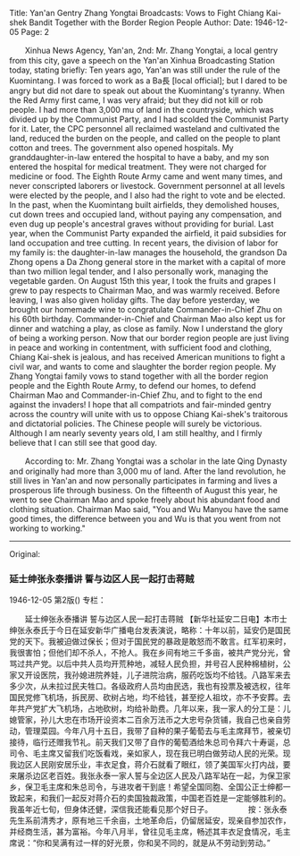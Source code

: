 Title: Yan'an Gentry Zhang Yongtai Broadcasts: Vows to Fight Chiang Kai-shek Bandit Together with the Border Region People
Author: 
Date: 1946-12-05
Page: 2

　　Xinhua News Agency, Yan'an, 2nd: Mr. Zhang Yongtai, a local gentry from this city, gave a speech on the Yan'an Xinhua Broadcasting Station today, stating briefly: Ten years ago, Yan'an was still under the rule of the Kuomintang. I was forced to work as a Ba長 [local official]; but I dared to be angry but did not dare to speak out about the Kuomintang's tyranny. When the Red Army first came, I was very afraid; but they did not kill or rob people. I had more than 3,000 mu of land in the countryside, which was divided up by the Communist Party, and I had scolded the Communist Party for it. Later, the CPC personnel all reclaimed wasteland and cultivated the land, reduced the burden on the people, and called on the people to plant cotton and trees. The government also opened hospitals. My granddaughter-in-law entered the hospital to have a baby, and my son entered the hospital for medical treatment. They were not charged for medicine or food. The Eighth Route Army came and went many times, and never conscripted laborers or livestock. Government personnel at all levels were elected by the people, and I also had the right to vote and be elected. In the past, when the Kuomintang built airfields, they demolished houses, cut down trees and occupied land, without paying any compensation, and even dug up people's ancestral graves without providing for burial. Last year, when the Communist Party expanded the airfield, it paid subsidies for land occupation and tree cutting. In recent years, the division of labor for my family is: the daughter-in-law manages the household, the grandson Da Zhong opens a Da Zhong general store in the market with a capital of more than two million legal tender, and I also personally work, managing the vegetable garden. On August 15th this year, I took the fruits and grapes I grew to pay respects to Chairman Mao, and was warmly received. Before leaving, I was also given holiday gifts. The day before yesterday, we brought our homemade wine to congratulate Commander-in-Chief Zhu on his 60th birthday. Commander-in-Chief and Chairman Mao also kept us for dinner and watching a play, as close as family. Now I understand the glory of being a working person. Now that our border region people are just living in peace and working in contentment, with sufficient food and clothing, Chiang Kai-shek is jealous, and has received American munitions to fight a civil war, and wants to come and slaughter the border region people. My Zhang Yongtai family vows to stand together with all the border region people and the Eighth Route Army, to defend our homes, to defend Chairman Mao and Commander-in-Chief Zhu, and to fight to the end against the invaders! I hope that all compatriots and fair-minded gentry across the country will unite with us to oppose Chiang Kai-shek's traitorous and dictatorial policies. The Chinese people will surely be victorious. Although I am nearly seventy years old, I am still healthy, and I firmly believe that I can still see that good day.

　　According to: Mr. Zhang Yongtai was a scholar in the late Qing Dynasty and originally had more than 3,000 mu of land. After the land revolution, he still lives in Yan'an and now personally participates in farming and lives a prosperous life through business. On the fifteenth of August this year, he went to see Chairman Mao and spoke freely about his abundant food and clothing situation. Chairman Mao said, "You and Wu Manyou have the same good times, the difference between you and Wu is that you went from not working to working."



<hr /> 

Original: 


### 延士绅张永泰播讲  誓与边区人民一起打击蒋贼

1946-12-05
第2版()
专栏：

　　延士绅张永泰播讲
    誓与边区人民一起打击蒋贼
    【新华社延安二日电】本市士绅张永泰氏于今日在延安新华广播电台发表演说，略称：十年以前，延安仍是国民党的天下。我被迫做过保长；但对于国民党的暴政是敢怒而不敢言。红军初来时，我很害怕；但他们却不杀人，不抢人。我在乡间有地三千多亩，被共产党分光，曾骂过共产党。以后中共人员均开荒种地，减轻人民负担，并号召人民种棉植树，公家又开设医院，我孙媳进院养娃，儿子进院治病，服药吃饭均不给钱。八路军来去多少次，从未拉过民夫牲口。各级政府人员均由民选，我也有投票及被选权，往年国民党修飞机场，拆民房、砍树占地，均不给钱，甚至挖人祖坟，亦不予安葬。去年共产党扩大飞机场，占地砍树，均给补助费。几年以来，我一家人的分工是：儿媳管家，孙儿大忠在市场开设资本二百余万法币之大忠号杂货铺，我自己也亲自劳动，管理菜园。今年八月十五日，我带了自种的果子葡萄去与毛主席拜节，被亲切接待，临行还赠我节礼。前天我们又带了自作的葡萄酒给朱总司令拜六十寿诞，总司令、毛主席又留我们吃饭看戏，亲如家人，现在我已明白做劳动人民的光荣。现我边区人民刚安居乐业，丰衣足食，蒋介石就看了眼红，领了美国军火打内战，要来屠杀边区老百姓。我张永泰一家人誓与全边区人民及八路军站在一起，为保卫家乡，保卫毛主席和朱总司令，与进攻者干到底！希望全国同胞、全国公正士绅都一致起来，和我们一起反对蒋介石的卖国独裁政策，中国老百姓是一定能够胜利的。我虽年近七旬，但身体还健，深信我还能看见那个好日子。
　　　　
    按：张永泰先生系前清秀才，原有地三千余亩，土地革命后，仍留居延安，现亲自参加农作，并经商生活，甚为富裕。今年八月半，曾往见毛主席，畅述其丰衣足食情况，毛主席说：“你和吴满有过一样的好光景，你和吴不同的，就是从不劳动到劳动。”
